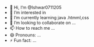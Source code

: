 - 👋 Hi, I’m @Ishwar0711205
- 👀 I’m interested in 
- 🌱 I’m currently learning java .htmml,css
- 💞️ I’m looking to collaborate on ...
- 📫 How to reach me ...
- 😄 Pronouns: ...
- ⚡ Fun fact: ...

<!---
Ishwar0711205/Ishwar0711205 is a ✨ special ✨ repository because its `README.md` (this file) appears on your GitHub profile.
You can click the Preview link to take a look at your changes.
--->
